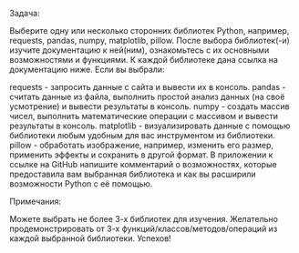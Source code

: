 Задача:

Выберите одну или несколько сторонних библиотек Python, например, requests, pandas, numpy, matplotlib, pillow.
После выбора библиотек(-и) изучите документацию к ней(ним), ознакомьтесь с их основными возможностями и функциями. К каждой библиотеке дана ссылка на документацию ниже.
Если вы выбрали:

requests - запросить данные с сайта и вывести их в консоль.
pandas - считать данные из файла, выполнить простой анализ данных (на своё усмотрение) и вывести результаты в консоль.
numpy - создать массив чисел, выполнить математические операции с массивом и вывести результаты в консоль.
matplotlib - визуализировать данные с помощью библиотеки любым удобным для вас инструментом из библиотеки.
pillow - обработать изображение, например, изменить его размер, применить эффекты и сохранить в другой формат.
В приложении к ссылке на GitHub напишите комментарий о возможностях, которые предоставила вам выбранная библиотека и как вы расширили возможности Python с её помощью.

Примечания:

Можете выбрать не более 3-х библиотек для изучения.
Желательно продемонстрировать от 3-х функций/классов/методов/операций из каждой выбранной библиотеки.
Успехов!
